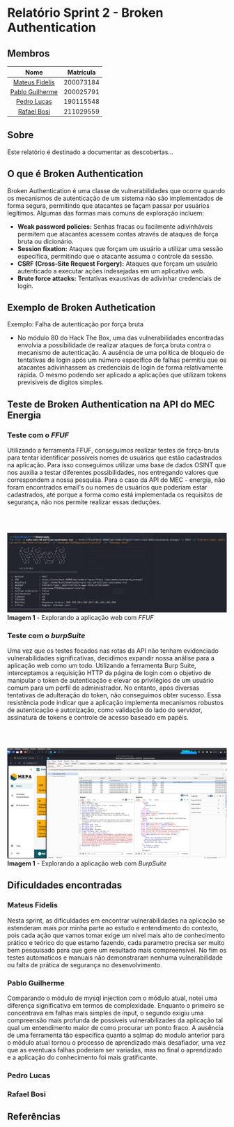 # Relatório Sprint 2 - Broken Authentication

## Membros

| Nome | Matrícula |
| :--: | :-------: |
| [Mateus Fidelis](https://github.com/MatsFidelis) | 200073184 |
| [Pablo Guilherme](https://github.com/PabloGJBS) | 200025791 |
| [Pedro Lucas](https://github.com/AlefMemTav) | 190115548 |
| [Rafael Bosi](https://github.com/strangeunit28) | 211029559 |

## Sobre

Este relatório é destinado a documentar as descobertas...

## O que é Broken Authentication

Broken Authentication é uma classe de vulnerabilidades que ocorre quando os mecanismos de autenticação de um sistema não são implementados de forma segura, permitindo que atacantes se façam passar por usuários legítimos. Algumas das formas mais comuns de exploração incluem:

- **Weak password policies:** Senhas fracas ou facilmente adivinháveis permitem que atacantes acessem contas através de ataques de força bruta ou dicionário.
- **Session fixation:** Ataques que forçam um usuário a utilizar uma sessão específica, permitindo que o atacante assuma o controle da sessão.
- **CSRF (Cross-Site Request Forgery):** Ataques que forçam um usuário autenticado a executar ações indesejadas em um aplicativo web.
- **Brute force attacks:** Tentativas exaustivas de adivinhar credenciais de login.

## Exemplo de Broken Authetication

Exemplo: Falha de autenticação por força bruta

- No módulo 80 do Hack The Box, uma das vulnerabilidades encontradas envolvia a possibilidade de realizar ataques de força bruta contra o mecanismo de autenticação. A ausência de uma política de bloqueio de tentativas de login após um número específico de falhas permitiu que os atacantes adivinhassem as credenciais de login de forma relativamente rápida. O mesmo podendo ser aplicado a aplicações que utilizam tokens previsiveis de digitos simples.

## Teste de Broken Authentication na API do MEC Energia

### Teste com o **_FFUF_**

Utilizando a ferramenta FFUF, conseguimos realizar testes de força-bruta para tentar identificar possíveis nomes de usuários que estão cadastrados na aplicação. Para isso conseguimos utilizar uma base de dados OSINT que nos auxilia a testar diferentes possibilidades, nos entregando valores que correspondem a nossa pesquisa. Para o caso da API do MEC - energia, não foram encontrados email's ou nomes de usuários que poderiam estar cadastrados, até porque a forma como está implementada os requisitos de segurança, não nos permite realizar essas deduções.

<br></br>

![alt text](../imagens/image_FFUF_api.png)
**Imagem 1** - Explorando a aplicação web com _FFUF_

### Teste com o **_burpSuite_**

Uma vez que os testes focados nas rotas da API não tenham evidenciado vulnerabilidades significativas, decidimos expandir nossa análise para a aplicação web como um todo. Utilizando a ferramenta Burp Suite, interceptamos a requisição HTTP da página de login com o objetivo de manipular o token de autenticação e elevar os privilégios de um usuário comum para um perfil de administrador. No entanto, após diversas tentativas de adulteração do token, não conseguimos obter sucesso. Essa resistência pode indicar que a aplicação implementa mecanismos robustos de autenticação e autorização, como validação do lado do servidor, assinatura de tokens e controle de acesso baseado em papéis.

<br></br>

![Screenshot](../imagens/imagemTesteBurpSuite.png)
**Imagem 1** - Explorando a aplicação web com _BurpSuite_


## Dificuldades encontradas

### Mateus Fidelis

Nesta sprint, as dificuldades em encontrar vulnerabilidades na aplicação se estenderam mais por minha parte ao estudo e entendimento do contexto, pois cada ação que vamos tomar exige um nível mais alto de conhecimento prático e teórico do que estamo fazendo, cada parametro precisa ser muito bem pesquisado para que gere um resultado mais compreensível. No fim os testes automaticos e manuais não demonstraram nenhuma vulnerabilidade ou falta de prática de segurança no desenvolvimento.

### Pablo Guilherme

Comparando o módulo de mysql injection com o módulo atual, notei uma diferença significativa em termos de complexidade. Enquanto o primeiro se concentrava em falhas mais simples de input, o segundo exigiu uma compreensão mais profunda de possiveis vulnerabilizades da aplicação tal qual um entendimento maior de como procurar um ponto fraco. A ausência de uma ferramenta tão específica quanto a sqlmap do modulo anterior para o módulo atual tornou o processo de aprendizado mais desafiador, uma vez que as eventuais falhas poderiam ser variadas, mas no final o aprendizado e a aplicação do conhecimento foi mais gratificante.

### Pedro Lucas

### Rafael Bosi

## Referências